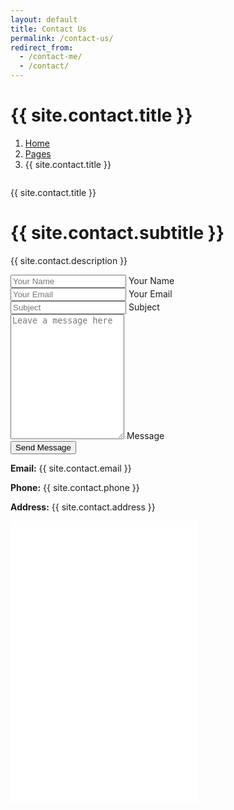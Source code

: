 ```yaml
---
layout: default
title: Contact Us
permalink: /contact-us/
redirect_from:
  - /contact-me/
  - /contact/
---
```


<!-- Header Start -->
<div class="container-fluid hero-header bg-light py-5 mb-5">
  <div class="container py-5">
    <div class="row g-5 align-items-center">
      <div class="col-lg-6">
        <h1 class="display-4 mb-3 animated slideInDown">{{ site.contact.title }}</h1>
        <nav aria-label="breadcrumb animated slideInDown">
          <ol class="breadcrumb mb-0">
            <li class="breadcrumb-item"><a href="/">Home</a></li>
            <li class="breadcrumb-item"><a href="#">Pages</a></li>
            <li class="breadcrumb-item active" aria-current="page">{{ site.contact.title }}</li>
          </ol>
        </nav>
      </div>
      <div class="col-lg-6 animated fadeIn">
        <div class="row g-3">
          <div class="col-6 text-end">
            <img class="img-fluid bg-white p-3 w-100" src="{{ '/img/hero-1.jpg' | relative_url }}" alt="">
          </div>
          <div class="col-6">
            <img class="img-fluid bg-white p-3 w-100" src="{{ '/img/hero-2.jpg' | relative_url }}" alt="">
          </div>
        </div>
      </div>
    </div>
  </div>
</div>
<!-- Header End -->

<!-- Contact Start -->
<div class="container-xxl py-5">
  <div class="container">
    <div class="text-center mx-auto wow fadeInUp" data-wow-delay="0.1s" style="max-width: 500px;">
      <p class="text-primary text-uppercase mb-2">{{ site.contact.title }}</p>
      <h1 class="display-6 mb-5">{{ site.contact.subtitle }}</h1>
    </div>
    <div class="row g-0 justify-content-center">
      <div class="col-lg-8 wow fadeInUp" data-wow-delay="0.1s">
        <p class="text-center mb-4">{{ site.contact.description }}</p>
        <form>
          <div class="row g-3">
            <div class="col-md-6">
              <div class="form-floating">
                <input type="text" class="form-control" id="name" placeholder="Your Name">
                <label for="name">Your Name</label>
              </div>
            </div>
            <div class="col-md-6">
              <div class="form-floating">
                <input type="email" class="form-control" id="email" placeholder="Your Email">
                <label for="email">Your Email</label>
              </div>
            </div>
            <div class="col-12">
              <div class="form-floating">
                <input type="text" class="form-control" id="subject" placeholder="Subject">
                <label for="subject">Subject</label>
              </div>
            </div>
            <div class="col-12">
              <div class="form-floating">
                <textarea class="form-control" placeholder="Leave a message here" id="message" style="height: 200px"></textarea>
                <label for="message">Message</label>
              </div>
            </div>
            <div class="col-12 text-center">
              <button class="btn btn-primary py-3 px-5" type="submit">Send Message</button>
            </div>
          </div>
        </form>
        <div class="mt-4 text-center">
          <p><strong>Email:</strong> {{ site.contact.email }}</p>
          <p><strong>Phone:</strong> {{ site.contact.phone }}</p>
          <p><strong>Address:</strong> {{ site.contact.address }}</p>
        </div>
      </div>
    </div>
  </div>
</div>
<!-- Contact End -->

<!-- Google Map Start -->
<div class="container-xxl py-5 px-0 wow fadeInUp" data-wow-delay="0.1s">
  <iframe class="w-100 mb-n2" style="height: 450px;"
    src="{{ site.contact.map }}"
    frameborder="0" allowfullscreen="" aria-hidden="false" tabindex="0"></iframe>
</div>
<!-- Google Map End -->
